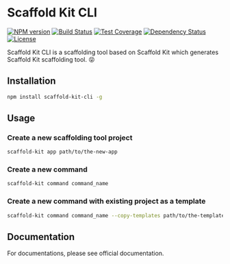 Scaffold Kit CLI
================

[![NPM version][npm-image]][npm-url]
[![Build Status][travis-image]][travis-url]
[![Test Coverage][cov-image]][cov-url]
[![Dependency Status][daviddm-image]][daviddm-url]
[![License][license-image]][license-url]

Scaffold Kit CLI is a scaffolding tool based on Scaffold Kit which generates
Scaffold Kit scaffolding tool. 😝

## Installation

```bash
npm install scaffold-kit-cli -g
```

## Usage

### Create a new scaffolding tool project

```bash
scaffold-kit app path/to/the-new-app
```

### Create a new command

```bash
scaffold-kit command command_name
```

### Create a new command with existing project as a template

```bash
scaffold-kit command command_name --copy-templates path/to/the-templates
```

## Documentation

For documentations, please see official documentation.

[npm-image]: https://badge.fury.io/js/scaffold-kit-cli.svg
[npm-url]: https://npmjs.org/package/scaffold-kit-cli
[travis-image]: https://travis-ci.org/zhangkaiyulw/scaffold-kit-cli.svg?branch=master
[travis-url]: https://travis-ci.org/zhangkaiyulw/scaffold-kit-cli
[cov-image]: https://codecov.io/gh/zhangkaiyulw/scaffold-kit-cli/branch/master/graph/badge.svg
[cov-url]: https://codecov.io/gh/zhangkaiyulw/scaffold-kit-cli
[daviddm-image]: https://david-dm.org/zhangkaiyulw/scaffold-kit-cli.svg?theme=shields.io
[daviddm-url]: https://david-dm.org/zhangkaiyulw/scaffold-kit-cli
[license-image]: https://img.shields.io/github/license/zhangkaiyulw/scaffold-kit-cli.svg
[license-url]: https://github.com/zhangkaiyulw/scaffold-kit-cli/blob/master/LICENSE
